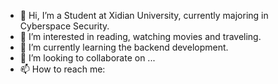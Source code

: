 - 👋 Hi, I’m a Student at Xidian University, currently majoring in Cyberspace Security.
- 👀 I’m interested in reading, watching movies and traveling.
- 🌱 I’m currently learning the backend development.
- 💞️ I’m looking to collaborate on ...
- 📫 How to reach me:

<!---
ZBeyond/ZBeyond is a ✨ special ✨ repository because its `README.md` (this file) appears on your GitHub profile.
You can click the Preview link to take a look at your changes.
--->
